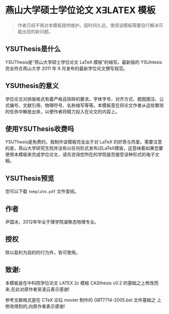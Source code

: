# 燕山大学硕士学位论文 XƎLATEX 模板

> 作者已经不再对本模板提供维护。因时间久远，使用该模板需要自行解决可能出现的新问题。

## YSUThesis是什么
YSUThesis是“燕山大学硕士学位论文 LaTeX 模板”的缩写。最新版的 YSUhtesis 完全符合燕山大学 2011 年 9 月发布的最新学位论文撰写规范。

## YSUthesis的意义

学位论文对排版格式有着严格且琐碎的要求。字体字号、对齐方式、题图图注、公式编号、文献引用、物理符号、名称缩写等等。本模板意在将论文作者从这些繁琐的任务中解放出来，以便作者将精力投入在论文的内容上。

## 使用YSUThesis收费吗
YSUThesis是免费的。我制作该模板完全出于对 LaTeX 的好奇与热爱。需要注意的是，燕山大学研究生院并没有以任何形式发布过LaTeX模板，这意味着如果您要使用本模板来完成学位论文，请先咨询您所在的学院是否接受该种形式的电子文稿。

## YSUThesis预览
您可以下载 `template.pdf` 文件查阅。

## 作者
尹国冰，2012年毕业于理学院凝聚态物理专业。

## 授权
除以盈利为目的的行为外，皆可使用。

## 致谢:
本模板是在中科院学位论文 LATEX 2𝜀 模板 CASthesis v0.2 的基础之上修改而 来,在此对原作者吴凌云表示感谢!

参考文献格式是在 CTeX 论坛 movier 制作的 GBT7714-2005.bst 文件基础之 上修改得到的,向原作者表示感谢!
